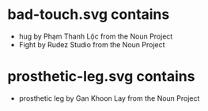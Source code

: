 # bad-touch.svg contains

- hug by Phạm Thanh Lộc from the Noun Project
- Fight by Rudez Studio from the Noun Project

# prosthetic-leg.svg contains

- prosthetic leg by Gan Khoon Lay from the Noun Project

